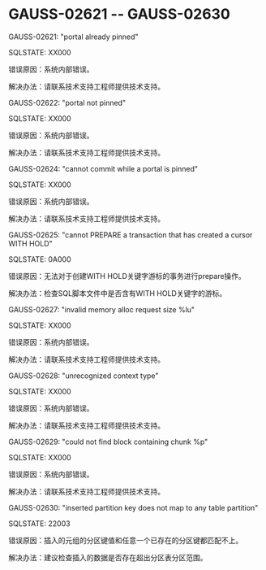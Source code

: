 # GAUSS-02621 -- GAUSS-02630<a name="ZH-CN_TOPIC_0302072944"></a>

GAUSS-02621: "portal already pinned"

SQLSTATE: XX000

错误原因：系统内部错误。

解决办法：请联系技术支持工程师提供技术支持。

GAUSS-02622: "portal not pinned"

SQLSTATE: XX000

错误原因：系统内部错误。

解决办法：请联系技术支持工程师提供技术支持。

GAUSS-02624: "cannot commit while a portal is pinned"

SQLSTATE: XX000

错误原因：系统内部错误。

解决办法：请联系技术支持工程师提供技术支持。

GAUSS-02625: "cannot PREPARE a transaction that has created a cursor WITH HOLD"

SQLSTATE: 0A000

错误原因：无法对于创建WITH HOLD关键字游标的事务进行prepare操作。

解决办法：检查SQL脚本文件中是否含有WITH HOLD关键字的游标。

GAUSS-02627: "invalid memory alloc request size %lu"

SQLSTATE: XX000

错误原因：系统内部错误。

解决办法：请联系技术支持工程师提供技术支持。

GAUSS-02628: "unrecognized context type"

SQLSTATE: XX000

错误原因：系统内部错误。

解决办法：请联系技术支持工程师提供技术支持。

GAUSS-02629: "could not find block containing chunk %p"

SQLSTATE: XX000

错误原因：系统内部错误。

解决办法：请联系技术支持工程师提供技术支持。

GAUSS-02630: "inserted partition key does not map to any table partition"

SQLSTATE: 22003

错误原因：插入的元组的分区键值和任意一个已存在的分区键都匹配不上。

解决办法：建议检查插入的数据是否存在超出分区表分区范围。


